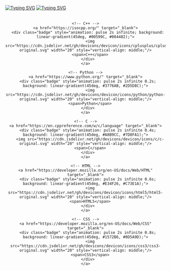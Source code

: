 <a href="https://git.io/typing-svg"><img src="https://readme-typing-svg.demolab.com?font=Fira+Code&pause=1000&color=F7E213&background=FFFFFF00&width=435&lines=Greetings;Welcome+on+my+GitHub+profile" alt="Typing SVG" /></a>
<a href="https://git.io/typing-svg"><img src="https://readme-typing-svg.demolab.com?font=Fira+Code&pause=1000&color=13F724&background=FFFFFF00&width=435&lines=System+administrator+and+programmer" alt="Typing SVG" /></a>
<div align="center">
  <!-- Анимированные бейджи -->
  <div style="display: flex; flex-wrap: wrap; justify-content: center; gap: 10px; margin: 20px 0;">
    
    <!-- C++ -->
    <a href="https://isocpp.org/" target="_blank">
      <div class="badge" style="animation: pulse 2s infinite; background: linear-gradient(45deg, #00599C, #004482);">
        <img src="https://cdn.jsdelivr.net/gh/devicons/devicon/icons/cplusplus/cplusplus-original.svg" width="20" style="vertical-align: middle;"/>
        <span>C++</span>
      </div>
    </a>
    
    <!-- Python -->
    <a href="https://www.python.org/" target="_blank">
      <div class="badge" style="animation: pulse 2s infinite 0.2s; background: linear-gradient(45deg, #3776AB, #2D5D8C);">
        <img src="https://cdn.jsdelivr.net/gh/devicons/devicon/icons/python/python-original.svg" width="20" style="vertical-align: middle;"/>
        <span>Python</span>
      </div>
    </a>
    
    <!-- C -->
    <a href="https://en.cppreference.com/w/c/language" target="_blank">
      <div class="badge" style="animation: pulse 2s infinite 0.4s; background: linear-gradient(45deg, #A8B9CC, #7D8FA1);">
        <img src="https://cdn.jsdelivr.net/gh/devicons/devicon/icons/c/c-original.svg" width="20" style="vertical-align: middle;"/>
        <span>C</span>
      </div>
    </a>
    
    <!-- HTML -->
    <a href="https://developer.mozilla.org/en-US/docs/Web/HTML" target="_blank">
      <div class="badge" style="animation: pulse 2s infinite 0.6s; background: linear-gradient(45deg, #E34F26, #C73E1A);">
        <img src="https://cdn.jsdelivr.net/gh/devicons/devicon/icons/html5/html5-original.svg" width="20" style="vertical-align: middle;"/>
        <span>HTML5</span>
      </div>
    </a>
    
    <!-- CSS -->
    <a href="https://developer.mozilla.org/en-US/docs/Web/CSS" target="_blank">
      <div class="badge" style="animation: pulse 2s infinite 0.8s; background: linear-gradient(45deg, #1572B6, #0D5A9D);">
        <img src="https://cdn.jsdelivr.net/gh/devicons/devicon/icons/css3/css3-original.svg" width="20" style="vertical-align: middle;"/>
        <span>CSS3</span>
      </div>
    </a>
  </div>
</div>

<style>
  .badge {
    display: inline-flex;
    align-items: center;
    gap: 6px;
    padding: 6px 12px;
    border-radius: 20px;
    color: white;
    font-family: -apple-system, BlinkMacSystemFont, 'Segoe UI', sans-serif;
    font-size: 14px;
    font-weight: 600;
    text-decoration: none;
    box-shadow: 0 2px 5px rgba(0,0,0,0.2);
    transition: transform 0.3s;
  }
  
  .badge:hover {
    transform: translateY(-2px);
    box-shadow: 0 4px 8px rgba(0,0,0,0.3);
  }
  
  @keyframes pulse {
    0% { transform: scale(1); }
    50% { transform: scale(1.05); }
    100% { transform: scale(1); }
  }
</style>
